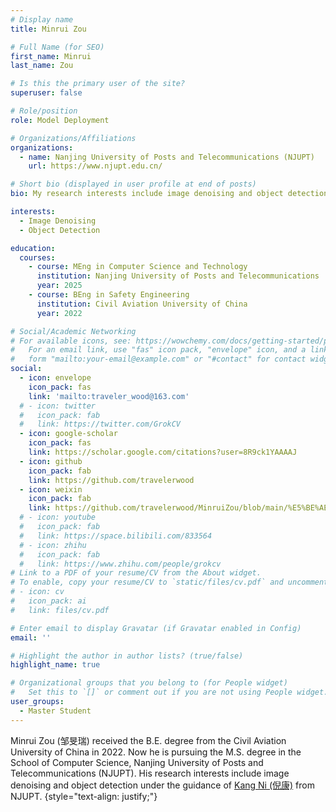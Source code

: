 ```yaml
---
# Display name
title: Minrui Zou

# Full Name (for SEO)
first_name: Minrui
last_name: Zou

# Is this the primary user of the site?
superuser: false

# Role/position
role: Model Deployment

# Organizations/Affiliations
organizations:
  - name: Nanjing University of Posts and Telecommunications (NJUPT)
    url: https://www.njupt.edu.cn/

# Short bio (displayed in user profile at end of posts)
bio: My research interests include image denoising and object detection.

interests:
  - Image Denoising
  - Object Detection

education:
  courses:
    - course: MEng in Computer Science and Technology
      institution: Nanjing University of Posts and Telecommunications
      year: 2025
    - course: BEng in Safety Engineering
      institution: Civil Aviation University of China
      year: 2022

# Social/Academic Networking
# For available icons, see: https://wowchemy.com/docs/getting-started/page-builder/#icons
#   For an email link, use "fas" icon pack, "envelope" icon, and a link in the
#   form "mailto:your-email@example.com" or "#contact" for contact widget.
social:
  - icon: envelope
    icon_pack: fas
    link: 'mailto:traveler_wood@163.com'
  # - icon: twitter
  #   icon_pack: fab
  #   link: https://twitter.com/GrokCV
  - icon: google-scholar
    icon_pack: fas
    link: https://scholar.google.com/citations?user=8R9ck1YAAAAJ
  - icon: github
    icon_pack: fab
    link: https://github.com/travelerwood
  - icon: weixin
    icon_pack: fab
    link: https://github.com/travelerwood/MinruiZou/blob/main/%E5%BE%AE%E4%BF%A1%E5%9B%BE%E7%89%87_20240626165903.jpg
  # - icon: youtube
  #   icon_pack: fab
  #   link: https://space.bilibili.com/833564
  # - icon: zhihu
  #   icon_pack: fab
  #   link: https://www.zhihu.com/people/grokcv
# Link to a PDF of your resume/CV from the About widget.
# To enable, copy your resume/CV to `static/files/cv.pdf` and uncomment the lines below.
# - icon: cv
#   icon_pack: ai
#   link: files/cv.pdf

# Enter email to display Gravatar (if Gravatar enabled in Config)
email: ''

# Highlight the author in author lists? (true/false)
highlight_name: true

# Organizational groups that you belong to (for People widget)
#   Set this to `[]` or comment out if you are not using People widget.
user_groups:
  - Master Student
---
```


Minrui Zou (邹旻瑞) received the B.E. degree from the Civil Aviation University of China in 2022. Now he is pursuing the M.S. degree in the School of Computer Science, Nanjing University of Posts and Telecommunications (NJUPT). His research interests include image denoising and object detection under the guidance of [Kang Ni (倪康)](https://scholar.google.com/citations?user=8e0VkggAAAAJ) from NJUPT.
{style="text-align: justify;"}


